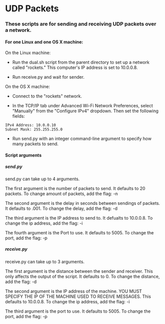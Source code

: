 # UDP Packets

### These scripts are for sending and receiving UDP packets over a network.

#### For one Linux and one OS X machine:

On the Linux machine:

* Run the dual.sh script from the parent directory to set up a network called "rockets." This computer's IP address is set to 10.0.0.8.

* Run receive.py and wait for sender.

On the OS X machine:

* Connect to the "rockets" network.

* In the TCP/IP tab under Advanced Wi-Fi Network Preferences, select "Manually" from the "Configure IPv4" dropdown. Then set the following fields:

```
IPv4 Address: 10.0.0.10
Subnet Mask: 255.255.255.0
```

* Run send.py with an integer command-line argument to specify how many packets to send.


#### Script arguments

##### send.py

send.py can take up to 4 arguments.

The first argument is the number of packets to send. It defaults to 20 packets. To change amount of packets, add the flag:
    -n <num of packets>

The second argument is the delay in seconds between sendings of packets. It defaults to .001. To change the delay, add the flag:
    -d <delay>

The third argument is the IP address to send to. It defualts to 10.0.0.8. To change the ip address, add the flag:
    -i <ip address to send to>

The fourth argument is the Port to use. It defaults to 5005. To change the port, add the flag:
    -p <port>

##### receive.py

receive.py can take up to 3 arguments.

The first argument is the distance between the sender and receiver. This only affects the output of the script. It defaults to 0. To change the distance, add the flag:
    -d <distance>

The second argument is the IP address of the machine. YOU MUST SPECIFY THE IP OF THE MACHINE USED TO RECEIVE MESSAGES. This defaults to 10.0.0.8. To change the ip address, add the flag:
    -i <ip address of machine>

The third argument is the port to use. It defaults to 5005. To change the port, add the flag:
    -p <port>
